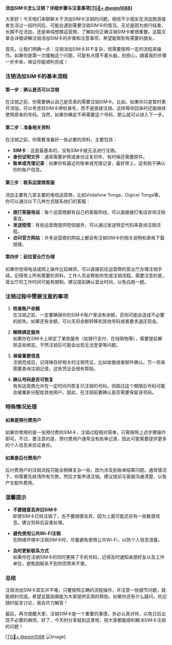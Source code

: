**汤加SIM卡怎么注销？详细步骤与注意事项[[TG💪+ @esim1088](https://t.me/s/esim1088)]**

大家好！今天咱们来聊聊关于汤加SIM卡注销的问题，相信不少朋友在汤加旅游或者生活过一段时间后，可能会遇到需要注销SIM卡的情况。无论是因为旅行结束、长期不在汤加，还是单纯想换运营商，了解如何正确注销SIM卡都很重要。这篇文章会详细讲解注销汤加SIM卡的步骤和注意事项，希望能帮到有需要的朋友。

首先，让我们明确一点：注销汤加SIM卡并不复杂，但需要按照一定的流程来操作。如果你是第一次接触这个问题，可能有点摸不着头脑，别担心，跟着我的步骤一步步来，保证你能顺利完成！

### 注销汤加SIM卡的基本流程

#### 第一步：确认是否可以注销
在注销之前，你需要确认自己是否真的需要注销SIM卡。比如，如果你只是暂时离开汤加，可以考虑将SIM卡停机保号，而不是直接注销。这样等你回来时还能继续使用原来的号码。当然，如果你确定不再需要这个号码，那么就可以进入下一步。

#### 第二步：准备相关资料
在注销之前，你需要准备好一些必要的资料，主要包括：
- **SIM卡**：这是最基本的，没有SIM卡就无法进行注销。
- **身份证明文件**：通常需要护照或身份证复印件，有时候还需要原件。
- **账单或充值记录**：如果你有最近的账单或充值记录，最好带上，这有助于确认你的账户信息。

#### 第三步：联系运营商客服
汤加主要有几家主要的电信运营商，比如Vodafone Tonga、Digicel Tonga等。你可以通过以下几种方式联系他们的客服：
- **拨打客服电话**：每个运营商都有自己的客服热线，可以直接拨打电话咨询注销事宜。
- **发送短信**：有些运营商提供短信服务，可以通过发送特定代码来查询注销流程。
- **访问官方网站**：许多运营商的网站上都会有注销SIM卡的相关说明和表格下载链接。

#### 第四步：前往营业厅办理
如果你觉得电话或网上操作比较麻烦，可以直接前往运营商的营业厅办理注销手续。记得带上所有需要的资料，工作人员会帮助你完成注销流程。需要注意的是，营业厅的工作时间可能有限制，建议提前确认营业时间，以免白跑一趟。

### 注销过程中需要注意的事项

1. **检查账户余额**  
   在注销之前，一定要确保你的SIM卡账户里没有余额，否则可能会造成不必要的损失。如果还有余额，可以先将余额转移到其他号码或者要求退还现金。

2. **解除绑定服务**  
   如果你在SIM卡上绑定了某些服务（如银行支付、在线购物等），需要提前解除这些绑定。不然注销后可能会出现无法登录等问题。

3. **保留重要信息**  
   注销完成后，记得保存好相关的注销凭证，比如收据或者邮件确认。万一将来需要查询注销记录，这些凭证会很有帮助。

4. **确认号码是否可恢复**  
   有些运营商允许在一定时间内恢复已注销的号码，但超过这个期限后号码可能会被重新分配给其他用户。因此，在注销前要确认是否需要保留该号码。

### 特殊情况处理

#### 如果是预付费用户
如果你使用的是一张预付费的SIM卡，注销过程相对简单，只需按照上述步骤操作即可。不过，要注意的是，预付费用户通常没有账单记录，因此可能需要提供更多的个人信息来验证身份。

#### 如果是后付费用户
后付费用户的注销流程可能会稍微复杂一些，因为涉及到账单结算问题。通常情况下，你需要先结清所有欠款，然后才能申请注销。建议提前与客服沟通清楚，以免产生额外费用。

### 温馨提示

- **不要随意丢弃旧SIM卡**  
  即使SIM卡已经注销了，也不要随便丢弃，因为上面可能还存有一些敏感信息。建议剪碎后妥善处理。

- **避免使用公共Wi-Fi注销**  
  在网络环境中注销SIM卡时，尽量避免使用公共Wi-Fi，以防个人信息泄露。

- **及时更新联系方式**  
  如果你在注销SIM卡的同时更换了手机号码，记得及时通知亲朋好友以及工作单位，避免因联系不到你而带来不便。

### 总结

注销汤加SIM卡其实并不难，只要按照正确的流程操作，并注意一些细节问题，就能顺利完成。希望这篇指南能为大家提供实用的帮助。如果你还有什么疑问，欢迎随时留言讨论，我会尽力解答！

最后，再次提醒大家，注销SIM卡是一个重要的事情，务必认真对待，以免日后出现不必要的麻烦。好了，今天的分享就到这里啦，祝大家都能顺利解决SIM卡注销的问题！  

[[TG💪+ @esim1088](https://t.me/s/esim1088) ![Image](https://i.postimg.cc/4NQfJmqS/Snipaste-2025-05-13-00-14-12.png)]